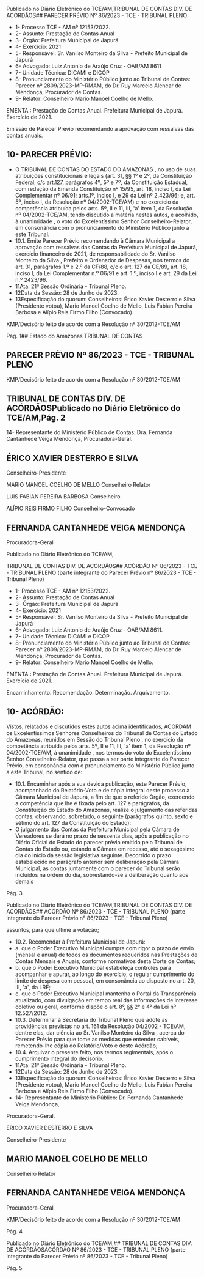 Publicado  no  Diário  Eletrônico do TCE/AM,TRIBUNAL DE CONTAS DIV. DE ACÓRDÃOS## PARECER PRÉVIO Nº 86/2023 - TCE - TRIBUNAL PLENO

- 1- Processo TCE - AM nº 12153/2022.
- 2- Assunto: Prestação de Contas Anual
- 3- Órgão: Prefeitura Municipal de Japurá
- 4- Exercício: 2021
- 5- Responsável: Sr. Vanilso Monteiro da Silva - Prefeito Municipal de Japurá
- 6- Advogado: Luiz Antonio de Araújo Cruz - OAB/AM 8611
- 7- Unidade Técnica: DICAMI e DICOP
- 8- Pronunciamento  do  Ministério  Público  junto  ao  Tribunal  de  Contas: Parecer  nº 2809/2023-MP-RMAM,  do  Dr.  Ruy  Marcelo  Alencar  de  Mendonça,  Procurador  de Contas.
- 9- Relator: Conselheiro Mario Manoel Coelho de Mello.

EMENTA :  Prestação  de  Contas  Anual.    Prefeitura Municipal de Japurá.  Exercício de 2021.

Emissão de Parecer Prévio recomendando a aprovação com ressalvas das contas anuais.

## 10-  PARECER PRÉVIO:

- O  TRIBUNAL  DE  CONTAS  DO  ESTADO  DO  AMAZONAS ,  no  uso  de  suas atribuições  constitucionais  e  legais  (art.  31,  §§  1º  e  2º,  da  Constituição  Federal,  c/c art.127,  parágrafos  4º,  5º  e  7º,  da  Constituição  Estadual,  com  redação  da  Emenda Constituição nº 15/95, art. 18, inciso I, da Lei Complementar nº 06/91; arts.1º, inciso I, e 29  da  Lei  nº  2.423/96;  e,  art.  5º,  inciso  I,  da  Resolução  nº  04/2002-TCE/AM)  e  no exercício da competência atribuída pelos arts. 5º, II e 11, III, 'a' item 1, da Resolução nº 04/2002-TCE/AM, tendo discutido a matéria nestes autos, e acolhido, à unanimidade , o voto do Excelentíssimo Senhor Conselheiro-Relator, em consonância com o pronunciamento do Ministério Público junto a este Tribunal:
- 10.1. Emite Parecer Prévio recomendando à Câmara Municipal a aprovação  com  ressalvas  das  Contas  da  Prefeitura  Municipal  de Japurá,  exercício  financeiro  de  2021,  de  responsabilidade  do Sr. Vanilso  Monteiro  da  Silva ,  Prefeito  e  Ordenador  de  Despesas,  nos termos  do  art.  31,  parágrafos  1.º  e  2.º  da  CF/88,  c/c  o  art.  127  da CE/89, art. 18, inciso I, da Lei Complementar n.º 06/91 e art. 1.º, inciso I e art. 29 da Lei n.º 2423/96.
- 11Ata: 21ª Sessão Ordinária - Tribunal Pleno.
- 12Data da Sessão: 28 de Junho de 2023.
- 13Especificação do quorum: Conselheiros: Érico Xavier Desterro e Silva (Presidente votou), Mario Manoel Coelho de Mello, Luis Fabian Pereira Barbosa e Alípio Reis Firmo Filho (Convocado).

KMP/Decisório feito de acordo com a Resolução nº 30/2012-TCE/AM

Pág. 1## Estado do Amazonas TRIBUNAL DE CONTAS

## PARECER PRÉVIO Nº 86/2023 - TCE - TRIBUNAL PLENO

KMP/Decisório feito de acordo com a Resolução nº 30/2012-TCE/AM

## TRIBUNAL DE CONTAS DIV. DE ACÓRDÃOSPublicado  no  Diário  Eletrônico do TCE/AM,Pág. 2

14-  Representante do Ministério Público de Contas: Dra. Fernanda Cantanhede Veiga Mendonça, Procuradora-Geral.

## ÉRICO XAVIER DESTERRO E SILVA

Conselheiro-Presidente

MARIO MANOEL COELHO DE MELLO Conselheiro Relator

LUIS FABIAN PEREIRA BARBOSA Conselheiro

ALÍPIO REIS FIRMO FILHO Conselheiro-Convocado

## FERNANDA CANTANHEDE VEIGA MENDONÇA

Procuradora-Geral

Publicado  no  Diário  Eletrônico do TCE/AM,

TRIBUNAL DE CONTAS DIV. DE ACÓRDÃOS## ACÓRDÃO Nº 86/2023 - TCE - TRIBUNAL PLENO (parte integrante do Parecer Prévio nº 86/2023 - TCE - Tribunal Pleno)

- 1- Processo TCE - AM nº 12153/2022.
- 2- Assunto: Prestação de Contas Anual
- 3- Órgão: Prefeitura Municipal de Japurá
- 4- Exercício: 2021
- 5- Responsável: Sr. Vanilso Monteiro da Silva - Prefeito Municipal de Japurá
- 6- Advogado: Luiz Antonio de Araújo Cruz - OAB/AM 8611.
- 7- Unidade Técnica: DICAMI e DICOP.
- 8- Pronunciamento  do  Ministério  Público  junto  ao  Tribunal  de  Contas: Parecer  nº 2809/2023-MP-RMAM,  do  Dr.  Ruy  Marcelo  Alencar  de  Mendonça,  Procurador  de Contas.
- 9- Relator: Conselheiro Mario Manoel Coelho de Mello.

EMENTA :  Prestação  de  Contas  Anual.    Prefeitura Municipal de Japurá. Exercício de 2021.

Encaminhamento.  Recomendação.  Determinação. Arquivamento.

## 10-  ACÓRDÃO:

Vistos, relatados e discutidos estes autos acima identificados, ACORDAM os Excelentíssimos Senhores Conselheiros do Tribunal de Contas do Estado do Amazonas, reunidos em Sessão do Tribunal Pleno , no exercício da competência atribuída pelos arts. 5º, II e 11, III, 'a' item 1, da Resolução nº 04/2002-TCE/AM, à unanimidade , nos termos do voto do Excelentíssimo Senhor Conselheiro-Relator, que passa a ser parte integrante do Parecer Prévio, em consonância com o pronunciamento do Ministério Público junto a este Tribunal, no sentido de:

- 10.1. Encaminhar após  a  sua devida publicação, este Parecer Prévio, acompanhado  do  Relatório-Voto  e  de  cópia  integral  deste  processo  à Câmara Municipal de Japurá, a fim de que o referido Órgão, exercendo a competência que lhe é fixada pelo art. 127 e parágrafos, da Constituição do  Estado  do  Amazonas,  realize  o  julgamento  das  referidas  contas, observando, sobretudo, o seguinte (parágrafos quinto, sexto e sétimo do art. 127 da Constituição do Estado):
- O  julgamento  das  Contas  da  Prefeitura  Municipal  pela Câmara  de  Vereadores  se  dará  no  prazo  de  sessenta dias,  após  a  publicação  no  Diário  Oficial  do  Estado  do parecer prévio emitido pelo Tribunal de Contas do Estado ou, estando a Câmara em recesso, até o sexagésimo dia do início da sessão legislativa seguinte. Decorrido o prazo estabelecido no parágrafo anterior sem deliberação pela Câmara Municipal, as contas juntamente com o parecer do Tribunal serão incluídos na ordem do dia, sobrestando-se a deliberação quanto aos demais

Pág. 3

Publicado  no  Diário  Eletrônico do TCE/AM,TRIBUNAL DE CONTAS DIV. DE ACÓRDÃOS## ACÓRDÃO Nº 86/2023 - TCE - TRIBUNAL PLENO (parte integrante do Parecer Prévio nº 86/2023 - TCE - Tribunal Pleno)

assuntos, para que ultime a votação;

- 10.2. Recomendar à Prefeitura Municipal de Japurá:
- a. que o Poder Executivo Municipal cumpra com rigor o prazo de envio (mensal e anual) de todos os documentos requeridos nas Prestações de Contas Mensais e Anuais, conforme normativos desta Corte de Contas;
- b. que o Poder Executivo Municipal estabeleça controles para acompanhar e apurar, ao longo do exercício, o regular cumprimento do limite de despesa com pessoal, em consonância ao disposto no art. 20, III, 'a', da LRF;
- c. que o Poder Executivo Municipal mantenha o Portal da Transparência atualizado, com divulgação em tempo real das informações de interesse coletivo  ou  geral,  conforme  dispõe  o  art.  8°,  §§  2°  e  4°  da  Lei  nº 12.527/2012.
- 10.3. Determinar à  Secretaria do Tribunal Pleno que adote as providências previstas no art. 161 da Resolução 04/2002 - TCE/AM, dentre elas, dar ciência ao Sr.  Vanilso Monteiro da Silva ,  acerca  do  Parecer  Prévio para que tome as medidas que entender cabíveis, remetendo-lhe cópia do Relatório/Voto e deste Acórdão;
- 10.4. Arquivar o presente feito, nos termos regimentais, após o cumprimento integral do decisório.
- 11Ata: 21ª Sessão Ordinária - Tribunal Pleno.
- 12Data da Sessão: 28 de Junho de 2023.
- 13Especificação do quorum: Conselheiros: Érico Xavier Desterro e Silva (Presidente votou), Mario Manoel Coelho de Mello, Luis Fabian Pereira Barbosa e Alípio Reis Firmo Filho (Convocado).
- 14-  Representante do Ministério Público: Dr. Fernanda Cantanhede Veiga Mendonça,

Procuradora-Geral.

ÉRICO XAVIER DESTERRO E SILVA

Conselheiro-Presidente

## MARIO MANOEL COELHO DE MELLO

Conselheiro Relator

## FERNANDA CANTANHEDE VEIGA MENDONÇA

Procuradora-Geral

KMP/Decisório feito de acordo com a Resolução nº 30/2012-TCE/AM

Pág. 4

Publicado  no  Diário  Eletrônico do TCE/AM,## TRIBUNAL DE CONTAS DIV. DE ACÓRDÃOSACÓRDÃO Nº 86/2023 - TCE - TRIBUNAL PLENO (parte integrante do Parecer Prévio nº 86/2023 - TCE - Tribunal Pleno)

Pág. 5